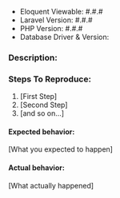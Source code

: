 - Eloquent Viewable: #.#.#
- Laravel Version: #.#.#
- PHP Version: #.#.#
- Database Driver & Version:

### Description:

### Steps To Reproduce:

1. [First Step]
2. [Second Step]
3. [and so on...]

#### Expected behavior:

[What you expected to happen]

#### Actual behavior:

[What actually happened]
